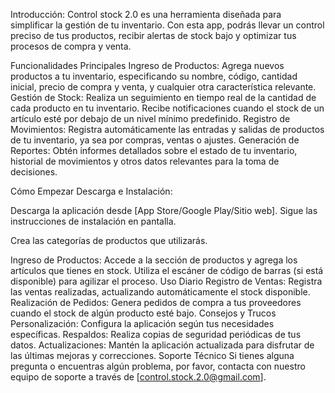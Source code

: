 Introducción:
Control stock 2.0 es una herramienta diseñada para simplificar la gestión de tu inventario. Con esta app, podrás llevar un control preciso de tus productos, recibir alertas de stock bajo y optimizar tus procesos de compra y venta.

Funcionalidades Principales
Ingreso de Productos: Agrega nuevos productos a tu inventario, especificando su nombre, código, cantidad inicial, precio de compra y venta, y cualquier otra característica relevante.
Gestión de Stock: Realiza un seguimiento en tiempo real de la cantidad de cada producto en tu inventario. Recibe notificaciones cuando el stock de un artículo esté por debajo de un nivel mínimo predefinido.
Registro de Movimientos: Registra automáticamente las entradas y salidas de productos de tu inventario, ya sea por compras, ventas o ajustes.
Generación de Reportes: Obtén informes detallados sobre el estado de tu inventario, historial de movimientos y otros datos relevantes para la toma de decisiones.

Cómo Empezar
Descarga e Instalación:

Descarga la aplicación desde [App Store/Google Play/Sitio web].
Sigue las instrucciones de instalación en pantalla.

Crea las categorías de productos que utilizarás.

Ingreso de Productos:
Accede a la sección de productos y agrega los artículos que tienes en stock.
Utiliza el escáner de código de barras (si está disponible) para agilizar el proceso.
Uso Diario
Registro de Ventas: Registra las ventas realizadas, actualizando automáticamente el stock disponible.
Realización de Pedidos: Genera pedidos de compra a tus proveedores cuando el stock de algún producto esté bajo.
Consejos y Trucos
Personalización: Configura la aplicación según tus necesidades específicas.
Respaldos: Realiza copias de seguridad periódicas de tus datos.
Actualizaciones: Mantén la aplicación actualizada para disfrutar de las últimas mejoras y correcciones.
Soporte Técnico
Si tienes alguna pregunta o encuentras algún problema, por favor, contacta con nuestro equipo de soporte a través de [control.stock.2.0@gmail.com].
